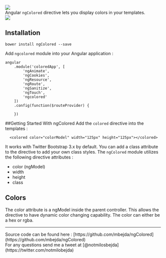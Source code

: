 ![](https://www.mbejda.com/content/images/2015/11/AngularJS-large-1.png#cover)<br>
Angular `ngColored` directive lets you display colors in your templates. <br>
![](https://www.mbejda.com/content/images/2015/11/Screen-Shot-2015-11-22-at-12-26-58-AM.png)<br>


## Installation
```
bower install ngColored --save
```
Add `ngcolored` module into your Angular application : 
```
angular
    .module('coloredApp', [
        'ngAnimate',
        'ngCookies',
        'ngResource',
        'ngRoute',
        'ngSanitize',
        'ngTouch',
        'ngcolored'
    ])
    .config(function($routeProvider) {

    })
```
##Getting Started With ngColored
Add the `colored` directive into the templates : 
```
  <colored color="colorModel" width="125px" height="125px"></colored>

```
It works with Twitter Bootstrap 3.x by default. You can add a class attribute to the directive to add your own class styles. The `ngColored` module utilizes the following directive attributes : 

- color (ngModel)
- width
- height
- class

## Colors
The color attribute is a ngModel inside the parent controller. This allows the directive to have dynamic color changing capability. The color can either be a hex or rgba. 
<hr>
Source code can be found here : 
[https://github.com/mbejda/ngColored](https://github.com/mbejda/ngColored)<br>
For any questions send me a tweet at 
[@notmilosbejda](https://twitter.com/notmilobejda)

